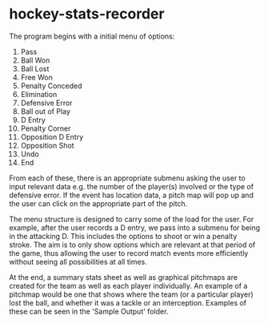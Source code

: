 # hockey-stats-recorder

The program begins with a initial menu of options:

1. Pass
2. Ball Won
3. Ball Lost
4. Free Won
5. Penalty Conceded
6. Elimination
7. Defensive Error
8. Ball out of Play
9. D Entry
10. Penalty Corner
11. Opposition D Entry
12. Opposition Shot
13. Undo
14. End

From each of these, there is an appropriate submenu asking the user to input relevant data e.g. the number of the player(s) involved or the type of defensive error. If the event has location data, a pitch map will pop up and the user can click on the appropriate part of the pitch.

The menu structure is designed to carry some of the load for the user. For example, after the user records a D entry, we pass into a submenu for being in the attacking D. This includes the options to shoot or win a penalty stroke. The aim is to only show options which are relevant at that period of the game, thus allowing the user to record match events more efficiently without seeing all possibilities at all times.

At the end, a summary stats sheet as well as graphical pitchmaps are created for the team as well as each player individually. An example of a pitchmap would be one that shows where the team (or a particular player) lost the ball, and whether it was a tackle or an interception. Examples of these can be seen in the 'Sample Output' folder.
